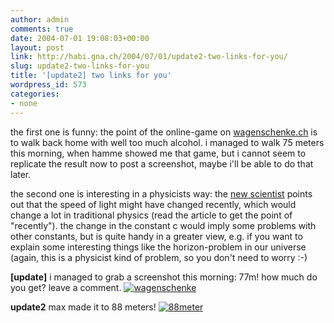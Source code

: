 ```yaml
---
author: admin
comments: true
date: 2004-07-01 19:08:03+00:00
layout: post
link: http://habi.gna.ch/2004/07/01/update2-two-links-for-you/
slug: update2-two-links-for-you
title: '[update2] two links for you'
wordpress_id: 573
categories:
- none
---
```


the first one is funny: the point of the online-game on [wagenschenke.ch](http://www.wagenschenke.ch/) is to walk back home with well too much alcohol. i managed to walk 75 meters this morning, when hamme showed me that game, but i cannot seem to replicate the result now to post a screenshot, maybe i'll be able to do that later.

the second one is interesting in a physicists way: the [new scientist](http://www.newscientist.com/news/news.jsp?id=ns99996092) points out that the speed of light might have changed recently, which would change a lot in traditional physics (read the article to get the point of "recently"). the change in the constant c would imply some problems with other constants, but is quite handy in a greater view, e.g. if you want to explain some interesting things like the horizon-problem in our universe (again, this is a physicist kind of problem, so you don't need to worry :-)

**[update]**
i managed to grab a screenshot this morning: 77m! how much do you get? leave a comment.
[![wagenschenke](http://habi.gna.ch/blog/images/wagenschenke-tm.jpg)](http://habi.gna.ch/blog/images/wagenschenke.jpg)

**update2**
max made it to 88 meters!
[![88meter](http://habi.gna.ch/blog/images/88meter-tm.jpg)](http://habi.gna.ch/blog/images/88meter.png)
